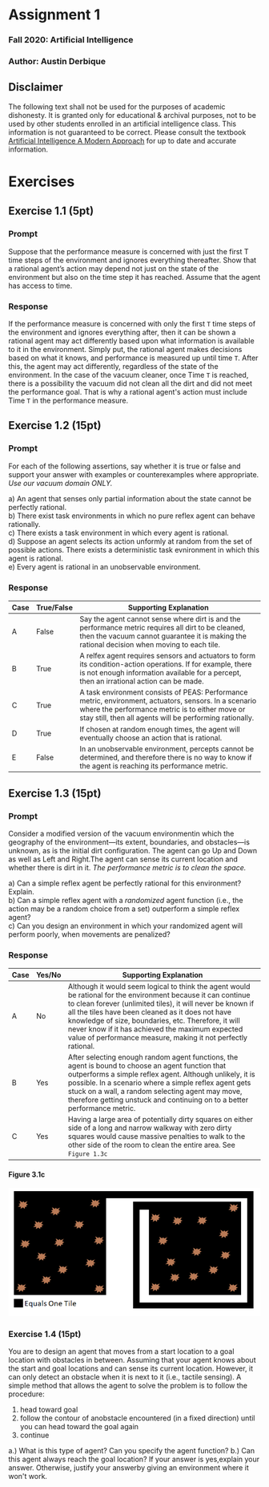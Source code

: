 # Assignment 1
### Fall 2020: Artificial Intelligence
### Author: Austin Derbique

## Disclaimer
The following text shall not be used for the purposes of academic dishonesty. It is granted only for educational & archival purposes, not to be used by other students enrolled in an artificial intelligence class. This information is not guaranteed to be correct. Please consult the textbook [Artificial Intelligence A Modern Approach](https://www.amazon.com/Artificial-Intelligence-Modern-Approach-3rd/dp/0136042597) for up to date and accurate information.

# Exercises 

## Exercise 1.1 (5pt)
### Prompt
Suppose that the performance measure is concerned with just the first T time steps of the environment and ignores everything thereafter. Show that a rational agent’s action may depend not just on the state of the environment but also on the time step it has reached. Assume that the agent has access to time. 

### Response
If the performance measure is concerned with only the first `T` time steps of the environment and ignores everything after, then it can be shown a rational agent may act differently based upon what information is available to it in the environment. Simply put, the rational agent makes decisions based on what it knows, and performance is measured up until time `T`. After this, the agent may act differently, regardless of the state of the environment. In the case of the vacuum cleaner, once Time `T` is reached, there is a possibility the vacuum did not clean all the dirt and did not meet the performance goal. That is why a rational agent's action must include Time `T` in the performance measure.

## Exercise 1.2 (15pt)
### Prompt
For each of the following assertions, say whether it is true or false and support your answer with examples or counterexamples where appropriate. *Use our vacuum domain ONLY.*

a) An agent that senses only partial information about the state cannot be perfectly rational.  
b) There exist task environments in which no pure reflex agent can behave rationally.  
c) There exists a task environment in which every agent is rational.  
d) Suppose an agent selects its action unformly at random from the set of possible actions. There exists a deterministic task evnironment in which this agent is rational.  
e) Every agent is rational in an unobservable environment.   

### Response

|Case|True/False|Supporting Explanation|
|----|----------|------------------|
|A|False|Say the agent cannot sense where dirt is and the performance metric requires all dirt to be cleaned, then the vacuum cannot guarantee it is making the rational decision when moving to each tile.|
|B|True| A relfex agent requires sensors and actuators to form its condition-action operations. If for example, there is not enough information available for a percept, then an irrational action can be made.|
|C|True|A task environment consists of PEAS: Performance metric, environment, actuators, sensors. In a scenario where the performance metric is to either move or stay still, then all agents will be performing rationally.|
|D|True|If chosen at random enough times, the agent will eventually choose an action that is rational.
|E|False|In an unobservable environment, percepts cannot be determined, and therefore there is no way to know if the agent is reaching its performance metric.|

## Exercise 1.3 (15pt)
### Prompt
Consider a modified version of the vacuum environmentin which the geography of the environment—its extent, boundaries, and obstacles—is unknown, as is the initial dirt configuration. The agent can go Up and Down as well as Left and Right.The agent can sense its current location and whether there is dirt in it. *The performance metric is to clean the space.*

a) Can a simple reflex agent be perfectly rational for this environment? Explain.  
b) Can a simple reflex agent with a *randomized* agent function (i.e., the action may be a random choice from a set) outperform a simple reflex agent?  
c) Can you design an environment in which your randomized agent will perform poorly, when movements are penalized?

### Response
|Case|Yes/No|Supporting Explanation|
|----|------|----------------------|
|A|No|Although it would seem logical to think the agent would be rational for the environment because it can continue to clean forever (unlimited tiles), it will never be known if all the tiles have been cleaned as it does not have knowledge of size, boundaries, etc. Therefore, it will never know if it has achieved the maximum expected value of performance measure, making it not perfectly rational.|
|B|Yes|After selecting enough random agent functions, the agent is bound to choose an agent function that outperforms a simple reflex agent. Although unlikely, it is possible. In a scenario where a simple reflex agent gets stuck on a wall, a random selecting agent may move, therefore getting unstuck and continuing on to a better performance metric.|
|C|Yes|Having a large area of potentially dirty squares on either side of a long and narrow walkway with zero dirty squares would cause massive penalties to walk to the other side of the room to clean the entire area. See `Figure 1.3c`|

#### Figure 3.1c
![Custom designed environment for poor performance in randomized agent](media/figure_1.3c.png)

### Exercise 1.4 (15pt)
You are to design an agent that moves from a start location to a goal location with obstacles in between. Assuming that your agent knows about the start and goal locations and can sense its current location. However, it can only detect an obstacle when it is next to it (i.e., tactile sensing). A simple method that allows the agent to solve the problem is to follow the procedure:

1) head toward goal
2) follow the contour of anobstacle encountered (in a fixed direction) until you can head toward the goal again
3) continue


a.) What is this type of agent? Can you specify the agent function? 
b.) Can this agent always reach the goal location? If your answer is yes,explain your answer. Otherwise, justify your answerby giving an environment where it won't work.
